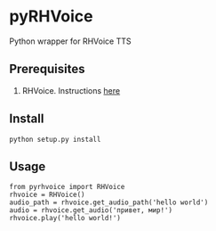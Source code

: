 # pyRHVoice
Python wrapper for RHVoice TTS

## Prerequisites
1. RHVoice. Instructions [here](https://cordelianew.university.innopolis.ru/wiki/doku.php?id=rhvoice)

## Install
`python setup.py install`

## Usage
    from pyrhvoice import RHVoice
    rhvoice = RHVoice()
    audio_path = rhvoice.get_audio_path('hello world')
    audio = rhvoice.get_audio('привет, мир!')
    rhvoice.play('hello world!')
